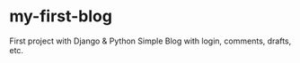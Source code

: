 # my-first-blog

First project with Django & Python 
Simple Blog with login, comments, drafts, etc.
